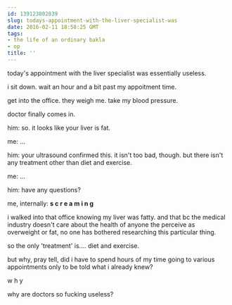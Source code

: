```yaml
---
id: 139123802839
slug: todays-appointment-with-the-liver-specialist-was
date: 2016-02-11 18:58:25 GMT
tags:
- the life of an ordinary bakla
- op
title: ''
---
```

today's appointment with the liver specialist was essentially useless.

i sit down. wait an hour and a bit past my appoitment time.

get into the office. they weigh me. take my blood pressure.

doctor finally comes in.

him: so. it looks like your liver is fat.

me: ...

him: your ultrasound confirmed this. it isn't too bad, though. but there isn't any treatment other than diet and exercise.

me: ...

him: have any questions?

me, internally: **s c r e a m i n g**

i walked into that office knowing my liver was fatty. and that bc the medical industry doesn't care about the health of anyone the perceive as overweight or fat, no one has bothered researching this particular thing.

so the only 'treatment' is.... diet and exercise.

but why, pray tell, did i have to spend hours of my time going to various appointments only to be told what i already knew?

w h y

why are doctors so fucking useless?